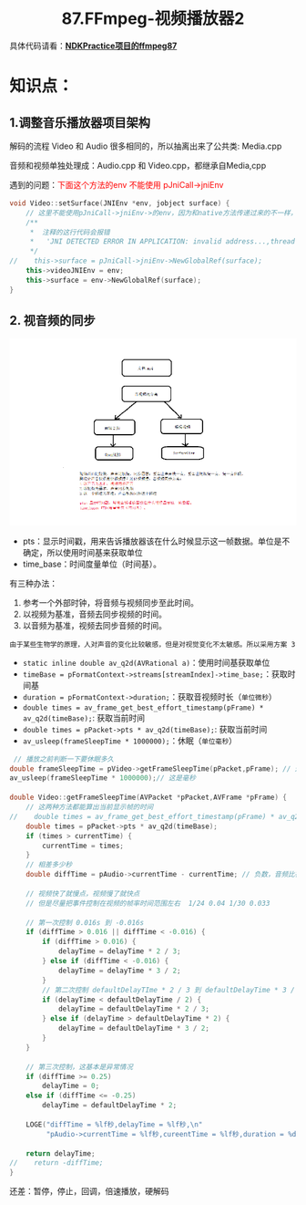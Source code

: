 # <center>87.FFmpeg-视频播放器2<center>

具体代码请看：**[NDKPractice项目的ffmpeg87](https://github.com/EastUp/NDKPractice/tree/master/ffmpeg86)**

# 知识点：

## 1.调整音乐播放器项目架构

解码的流程 Video 和 Audio 很多相同的，所以抽离出来了公共类: Media.cpp

音频和视频单独处理成：Audio.cpp 和 Video.cpp，都继承自Media,cpp

遇到的问题：<font color = red>下面这个方法的env 不能使用 pJniCall->jniEnv</font>

```c++
void Video::setSurface(JNIEnv *env, jobject surface) {
    // 这里不能使用pJniCall->jniEnv->的env，因为和native方法传递过来的不一样，而且不相等
    /**
     *  注释的这行代码会报错
     *   'JNI DETECTED ERROR IN APPLICATION: invalid address...,thread Thread[21,tid=25717,Native,Thread*=0xc2e4a000,peer=0x12e40000,"Thread-3"] using JNIEnv* from thread Thread[1,tid=25650,Runnable,Thread*=0xf1b71e00,peer=0x757719a0,"main"]
     */
//    this->surface = pJniCall->jniEnv->NewGlobalRef(surface);
    this->videoJNIEnv = env;
    this->surface = env->NewGlobalRef(surface);
}
```

## 2. 视音频的同步

![](87.视音频同步.png)

- pts：显示时间戳，用来告诉播放器该在什么时候显示这一帧数据。单位是不确定，所以使用时间基来获取单位
- time_base：时间度量单位（时间基）。

有三种办法：

1. 参考一个外部时钟，将音频与视频同步至此时间。
2. 以视频为基准，音频去同步视频的时间。
3. 以音频为基准，视频去同步音频的时间。

`由于某些生物学的原理，人对声音的变化比较敏感，但是对视觉变化不太敏感。所以采用方案 3 `

- `static inline double av_q2d(AVRational a)`：使用时间基获取单位
- `timeBase = pFormatContext->streams[streamIndex]->time_base;`：获取时间基
- `duration = pFormatContext->duration;`：获取音视频时长（`单位微秒`）
- `double times = av_frame_get_best_effort_timestamp(pFrame) * av_q2d(timeBase);`: 获取当前时间
- `double times = pPacket->pts * av_q2d(timeBase);`: 获取当前时间
- `av_usleep(frameSleepTime * 1000000);`：休眠（`单位毫秒`）


```c++
 // 播放之前判断一下要休眠多久
double frameSleepTime = pVideo->getFrameSleepTime(pPacket,pFrame); // 这是秒
av_usleep(frameSleepTime * 1000000);// 这是毫秒

double Video::getFrameSleepTime(AVPacket *pPacket,AVFrame *pFrame) {
    // 这两种方法都能算出当前显示帧的时间
//    double times = av_frame_get_best_effort_timestamp(pFrame) * av_q2d(timeBase);
    double times = pPacket->pts * av_q2d(timeBase);
    if (times > currentTime) {
        currentTime = times;
    }
    // 相差多少秒
    double diffTime = pAudio->currentTime - currentTime; // 负数，音频比视频慢

    // 视频快了就慢点，视频慢了就快点
    // 但是尽量把事件控制在视频的帧率时间范围左右  1/24 0.04 1/30 0.033

    // 第一次控制 0.016s 到 -0.016s
    if (diffTime > 0.016 || diffTime < -0.016) {
        if (diffTime > 0.016) {
            delayTime = delayTime * 2 / 3;
        } else if (diffTime < -0.016) {
            delayTime = delayTime * 3 / 2;
        }
        // 第二次控制 defaultDelayTIme * 2 / 3 到 defaultDelayTime * 3 / 2
        if (delayTime < defaultDelayTime / 2) {
            delayTime = defaultDelayTime * 2 / 3;
        } else if (delayTime > defaultDelayTime * 2) {
            delayTime = defaultDelayTime * 3 / 2;
        }
    }

    // 第三次控制，这基本是异常情况
    if (diffTime >= 0.25)
        delayTime = 0;
    else if (diffTime <= -0.25)
        delayTime = defaultDelayTime * 2;

    LOGE("diffTime = %lf秒,delayTime = %lf秒,\n"
         "pAudio->currentTime = %lf秒,cureentTime = %lf秒,duration = %d秒",diffTime,delayTime,pAudio->currentTime,currentTime,duration/1000/1000);

    return delayTime;
//    return -diffTime;
}
```

还差：暂停，停止，回调，倍速播放，硬解码









